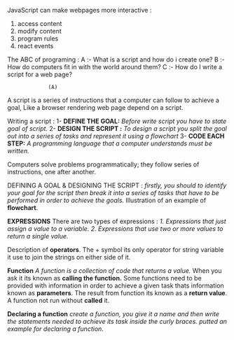 JavaScript can make webpages more interactive :
1. access content
2. modify content
3. program rules
4. react events

The ABC of programing :
A :- What is a script and how do i create one?
B :- How do computers fit in with the world around them?
C :- How do I write a script for a web page?

                 (A)
A script is a series of instructions that a computer can follow to achieve a goal,
Like a browser rendering web page depend on a script.

Writing a script :
1- **DEFINE THE GOAL:** *Before write script you have to state  goal of script.*
2- **DESIGN THE SCRIPT :** *To design a script you split the goal out into a series
of tasks and represent it using a flowchart*
3- **CODE EACH STEP:** *A programming language that a computer understands must be written.*

Computers solve problems programmatically; they
follow series of instructions, one after another.

DEFINING A GOAL &
DESIGNING THE SCRIPT :
*firstly, you should to identify your goal for the script then break it into a series of tasks that have to be
performed in order to achieve the goals.*
Illustration of an example of **flowchart**.

**EXPRESSIONS**
There are two types of expressions :
*1. Expressions that just  assign a value to a variable.*
*2. Expressions that use two or more values to return a single value.*

Description of  **operators**.
The + symbol its only operator for string variable it use to join the strings on either side of it. 

**Function**
*A function is a collection of code that returns a value.*
When you ask it its known as **calling the function.**
Some functions need to be provided with information in order to achieve a given task thats information  known as **parameters**.
The result from function its known as a **return value**.
A function not run without **called** it.

**Declaring a function**
*create a function, you give it a name and then write the statements needed to achieve its task inside the curly braces.*
*putted  an example for declaring a function*.

